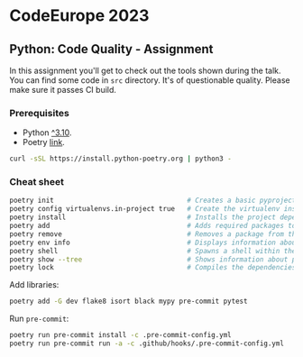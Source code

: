 # CodeEurope 2023

## Python: Code Quality - Assignment

In this assignment you'll get to check out the tools shown during the talk. You can find some code in `src` directory. It's of questionable quality. Please make sure it passes CI build.

### Prerequisites

- Python [^3.10](https://www.python.org/downloads/).
- Poetry [link](https://python-poetry.org/docs/).

```sh
curl -sSL https://install.python-poetry.org | python3 -
```

### Cheat sheet

```sh
poetry init                                 # Creates a basic pyproject.toml file in the current directory.
poetry config virtualenvs.in-project true   # Create the virtualenv inside the project’s root directory.
poetry install                              # Installs the project dependencies.
poetry add                                  # Adds required packages to your pyproject.toml and installs them.
poetry remove                               # Removes a package from the current list of installed packages.
poetry env info                             # Displays information about the current environment.
poetry shell                                # Spawns a shell within the virtual environment.
poetry show --tree                          # Shows information about packages.
poetry lock                                 # Compiles the dependencies in the poetry.lock file.
```

Add libraries:

```sh
poetry add -G dev flake8 isort black mypy pre-commit pytest
```

Run `pre-commit`:

```sh
poetry run pre-commit install -c .pre-commit-config.yml
poetry run pre-commit run -a -c .github/hooks/.pre-commit-config.yml
```
